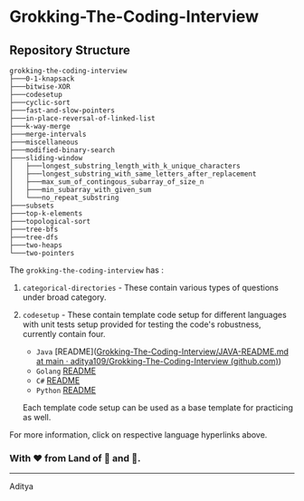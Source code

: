 # Grokking-The-Coding-Interview
## Repository Structure

```
grokking-the-coding-interview
├───0-1-knapsack
├───bitwise-XOR
├───codesetup
├───cyclic-sort
├───fast-and-slow-pointers
├───in-place-reversal-of-linked-list
├───k-way-merge
├───merge-intervals
├───miscellaneous
├───modified-binary-search
├───sliding-window
│   ├───longest_substring_length_with_k_unique_characters
│   ├───longest_substring_with_same_letters_after_replacement
│   ├───max_sum_of_contingous_subarray_of_size_n
│   ├───min_subarray_with_given_sum
│   └───no_repeat_substring
├───subsets
├───top-k-elements
├───topological-sort
├───tree-bfs
├───tree-dfs
├───two-heaps
└───two-pointers
```

The `grokking-the-coding-interview` has :

1. `categorical-directories`  - These contain various types of questions under broad category.

2. `codesetup` - These contain template code setup for different languages with unit tests setup provided for testing the code's robustness, currently contain four.

   - `Java` [README]([Grokking-The-Coding-Interview/JAVA-README.md at main · aditya109/Grokking-The-Coding-Interview (github.com)](https://github.com/aditya109/Grokking-The-Coding-Interview/blob/main/codesetup/references/JAVA-README.md))
   - `Golang` [README](https://github.com/aditya109/Grokking-The-Coding-Interview/blob/main/codesetup/references/GOLANG-README.md)
   - `C#` [README](https://github.com/aditya109/Grokking-The-Coding-Interview/blob/main/codesetup/references/C%23-README.md)
   - `Python` [README](https://github.com/aditya109/Grokking-The-Coding-Interview/blob/main/codesetup/references/PYTHON-README.md)

   Each template code setup can be used as a base template for practicing as well.

For more information, click on respective language hyperlinks above.

### With ❤ from Land of 🦚 and 🐅.
---
Aditya
